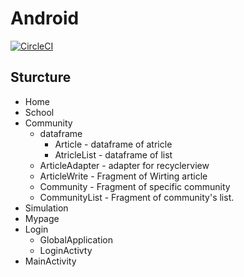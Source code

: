 # Android
[![CircleCI](https://circleci.com/gh/Algostu/Android.svg?style=svg&circle-token=14c8508587837734fbf0aede267564502b87760d)](https://circleci.com/gh/Algostu/Android)



## Sturcture

* Home
* School
* Community
  * dataframe
    * Article - dataframe of atricle
    * AtricleList - dataframe of list
  * ArticleAdapter - adapter for recyclerview
  * ArticleWrite - Fragment of Wirting article
  * Community - Fragment of specific community
  * CommunityList - Fragment of community's list.
* Simulation
* Mypage
* Login
  * GlobalApplication
  * LoginActivty
* MainActivity

